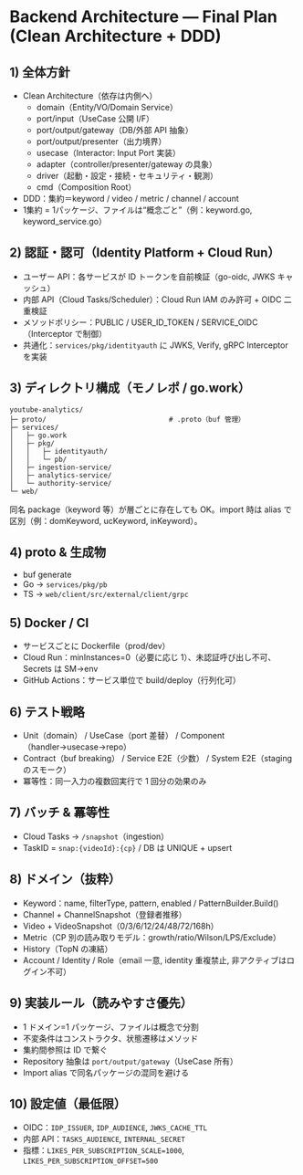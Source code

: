 # Backend Architecture — Final Plan (Clean Architecture + DDD)

## 1) 全体方針
- Clean Architecture（依存は内側へ）
  - domain（Entity/VO/Domain Service）
  - port/input（UseCase 公開 I/F）
  - port/output/gateway（DB/外部 API 抽象）
  - port/output/presenter（出力境界）
  - usecase（Interactor: Input Port 実装）
  - adapter（controller/presenter/gateway の具象）
  - driver（起動・設定・接続・セキュリティ・観測）
  - cmd（Composition Root）
- DDD：集約＝keyword / video / metric / channel / account
- 1集約 = 1パッケージ、ファイルは“概念ごと”（例：keyword.go, keyword_service.go）

## 2) 認証・認可（Identity Platform + Cloud Run）
- ユーザー API：各サービスが ID トークンを自前検証（go-oidc, JWKS キャッシュ）
- 内部 API（Cloud Tasks/Scheduler）：Cloud Run IAM のみ許可 + OIDC 二重検証
- メソッドポリシー：PUBLIC / USER_ID_TOKEN / SERVICE_OIDC（Interceptor で制御）
- 共通化：`services/pkg/identityauth` に JWKS, Verify, gRPC Interceptor を実装

## 3) ディレクトリ構成（モノレポ / go.work）

```
youtube-analytics/
├─ proto/                              # .proto（buf 管理）
├─ services/
│   ├─ go.work
│   ├─ pkg/
│   │   ├─ identityauth/
│   │   └─ pb/
│   ├─ ingestion-service/
│   ├─ analytics-service/
│   └─ authority-service/
└─ web/
```

同名 package（keyword 等）が層ごとに存在しても OK。import 時は alias で区別（例：domKeyword, ucKeyword, inKeyword）。

## 4) proto & 生成物
- buf generate
- Go → `services/pkg/pb`
- TS → `web/client/src/external/client/grpc`

## 5) Docker / CI
- サービスごとに Dockerfile（prod/dev）
- Cloud Run：minInstances=0（必要に応じ 1）、未認証呼び出し不可、Secrets は SM→env
- GitHub Actions：サービス単位で build/deploy（行列化可）

## 6) テスト戦略
- Unit（domain） / UseCase（port 差替） / Component（handler→usecase→repo）
- Contract（buf breaking） / Service E2E（少数） / System E2E（staging のスモーク）
- 冪等性：同一入力の複数回実行で 1 回分の効果のみ

## 7) バッチ & 冪等性
- Cloud Tasks → `/snapshot`（ingestion）
- TaskID = `snap:{videoId}:{cp}` / DB は UNIQUE + upsert

## 8) ドメイン（抜粋）
- Keyword：name, filterType, pattern, enabled / PatternBuilder.Build()
- Channel + ChannelSnapshot（登録者推移）
- Video + VideoSnapshot（0/3/6/12/24/48/72/168h）
- Metric（CP 別の読み取りモデル：growth/ratio/Wilson/LPS/Exclude）
- History（TopN の凍結）
- Account / Identity / Role（email 一意, identity 重複禁止, 非アクティブはログイン不可）

## 9) 実装ルール（読みやすさ優先）
- 1 ドメイン=1 パッケージ、ファイルは概念で分割
- 不変条件はコンストラクタ、状態遷移はメソッド
- 集約間参照は ID で繋ぐ
- Repository 抽象は `port/output/gateway`（UseCase 所有）
- Import alias で同名パッケージの混同を避ける

## 10) 設定値（最低限）
- OIDC：`IDP_ISSUER`, `IDP_AUDIENCE`, `JWKS_CACHE_TTL`
- 内部 API：`TASKS_AUDIENCE`, `INTERNAL_SECRET`
- 指標：`LIKES_PER_SUBSCRIPTION_SCALE=1000`, `LIKES_PER_SUBSCRIPTION_OFFSET=500`

